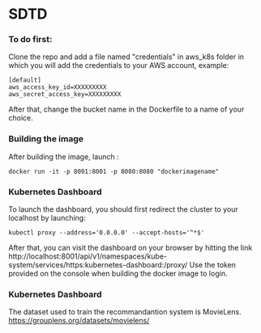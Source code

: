 # SDTD



### To do first:
Clone the repo and add a file named "credentials" in aws_k8s folder in which you will add the credentials to your AWS account, example:

    [default]
    aws_access_key_id=XXXXXXXXX
    aws_secret_access_key=XXXXXXXXX
After that, change the bucket name in the Dockerfile to a name of your choice.

### Building the image
After building the image, launch :

    docker run -it -p 8001:8001 -p 8080:8080 "dockerimagename"


### Kubernetes Dashboard

To launch the dashboard, you should first redirect the cluster to your localhost by launching:

    kubectl proxy --address='0.0.0.0' --accept-hosts='^*$'
After that, you can visit the dashboard on your browser by hitting the link http://localhost:8001/api/v1/namespaces/kube-system/services/https:kubernetes-dashboard:/proxy/
Use the token provided on the console when building the docker image to login.

### Kubernetes Dashboard
The dataset used to train the recommandantion system is MovieLens.
https://grouplens.org/datasets/movielens/
